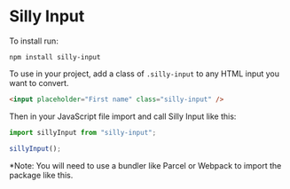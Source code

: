 # Silly Input

To install run:

```
npm install silly-input
```

To use in your project, add a class of `.silly-input` to any HTML input you want to convert.

```html
<input placeholder="First name" class="silly-input" />
```

Then in your JavaScript file import and call Silly Input like this:

```js
import sillyInput from "silly-input";

sillyInput();
```

\*Note: You will need to use a bundler like Parcel or Webpack to import the package like this.
